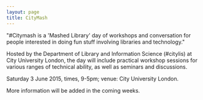 ```yaml
---
layout: page
title: CityMash
---
```


"#Citymash is a 'Mashed Library' day of workshops and conversation for people interested in doing fun stuff involving libraries and technology."

Hosted by the Department of Library and Information Science (#citylis) at City University London, the day will include practical workshop sessions for various ranges of technical ability, as well as seminars and discussions.

Saturday 3 June 2015, times, 9-5pm; venue: City University London.

More information will be added in the coming weeks. 
